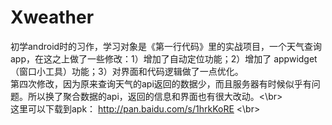 # Xweather
初学android时的习作，学习对象是《第一行代码》里的实战项目，一个天气查询app，在这之上做了一些修改：1）增加了自动定位功能；2）增加了 appwidget（窗口小工具）功能；3）对界面和代码逻辑做了一点优化。
<br>第四次修改，因为原来查询天气的api返回的数据少，而且服务器有时候似乎有问题。所以换了聚合数据的api，返回的信息和界面也有很大改动。<\br>
<br>这里可以下载到apk： http://pan.baidu.com/s/1hrkKoRE   <\br>
